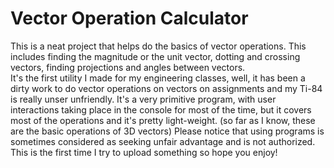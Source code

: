 # Vector Operation Calculator
This is a neat project that helps do the basics of vector operations. This includes finding the magnitude or the unit vector, dotting and crossing vectors, finding projections and angles between vectors.\
It's the first utility I made for my engineering classes, well, it has been a dirty work to do vector operations on vectors on assignments and my Ti-84 is really unser unfriendly. It's a very primitive program, with user interactions taking place in the console for most of the time, but it covers most of the operations and it's pretty light-weight. (so far as I know, these are the basic operations of 3D vectors) Please notice that using programs is sometimes considered as seeking unfair advantage and is not authorized.\
This is the first time I try to upload something so hope you enjoy!
